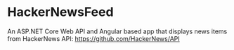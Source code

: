 # HackerNewsFeed
An ASP.NET Core Web API and Angular based app that displays news items from HackerNews API:
https://github.com/HackerNews/API
